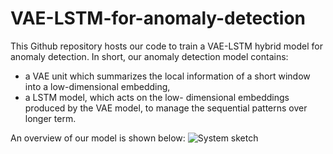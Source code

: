 # VAE-LSTM-for-anomaly-detection

This Github repository hosts our code to train a VAE-LSTM hybrid model for anomaly detection. In short, our anomaly detection model contains:
  * a VAE unit which summarizes the local information of a short window into a low-dimensional embedding,
  * a LSTM model, which acts on the low- dimensional embeddings produced by the VAE model, to manage the sequential patterns over longer term.

An overview of our model is shown below:
![System sketch](/figures/detailed_architecture.png=420*)
